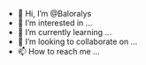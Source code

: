 - 👋 Hi, I’m @Baloralys
- 👀 I’m interested in ...
- 🌱 I’m currently learning ...
- 💞️ I’m looking to collaborate on ...
- 📫 How to reach me ...

<!---
Baloralys/Baloralys is a ✨ special ✨ repository because its `README.md` (this file) appears on your GitHub profile.
You can click the Preview link to take a look at your changes.
--->
